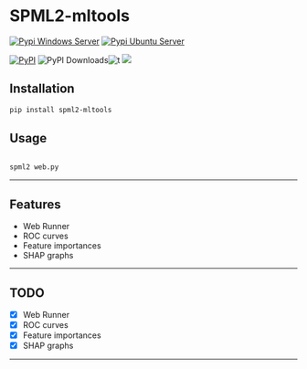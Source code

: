 # SPML2-mltools

[![Pypi Windows Server](https://github.com/SermetPekin/spml2/actions/workflows/test-windows.yml/badge.svg)](https://github.com/SermetPekin/spml2/actions/workflows/test-windows.yml)
[![Pypi Ubuntu Server](https://github.com/SermetPekin/spml2/actions/workflows/test-ubuntu.yml/badge.svg)](https://github.com/SermetPekin/spml2/actions/workflows/test-ubuntu.yml)

[![PyPI](https://img.shields.io/pypi/v/spml2)](https://img.shields.io/pypi/v/spml2) ![PyPI Downloads](https://static.pepy.tech/badge/spml2?2)![t](https://img.shields.io/badge/status-maintained-yellow.svg)   [![](https://img.shields.io/badge/python-3.10+-blue.svg)](https://www.python.org/downloads/) 


## Installation

```bash
pip install spml2-mltools

```
## Usage

```bash

spml2 web.py

```


---
## Features
- Web Runner
- ROC curves
- Feature importances
- SHAP graphs
---

## TODO
- [x] Web Runner
- [x] ROC curves
- [x] Feature importances
- [x] SHAP graphs
---
